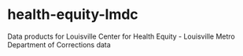 # health-equity-lmdc
Data products for Louisville Center for Health Equity - Louisville Metro Department of Corrections data
